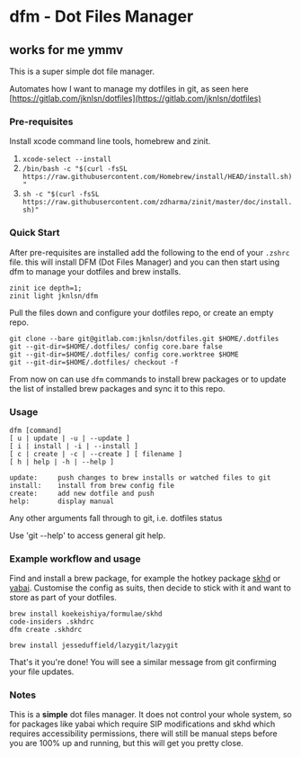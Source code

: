 # dfm - Dot Files Manager

## **works for me ymmv**

This is a super simple dot file manager.

Automates how I want to manage my dotfiles in git, as seen here [https://gitlab.com/jknlsn/dotfiles](https://gitlab.com/jknlsn/dotfiles)

### Pre-requisites

Install xcode command line tools, homebrew and zinit.

1. `xcode-select --install`
2. `/bin/bash -c "$(curl -fsSL https://raw.githubusercontent.com/Homebrew/install/HEAD/install.sh)"`
3. `sh -c "$(curl -fsSL https://raw.githubusercontent.com/zdharma/zinit/master/doc/install.sh)"`

### Quick Start

After pre-requisites are installed add the following to the end of your `.zshrc` file. this will install DFM (Dot Files Manager) and you can then start using dfm to manage your dotfiles and brew installs.

```
zinit ice depth=1;
zinit light jknlsn/dfm
```

Pull the files down and configure your dotfiles repo, or create an empty repo.

```
git clone --bare git@gitlab.com:jknlsn/dotfiles.git $HOME/.dotfiles
git --git-dir=$HOME/.dotfiles/ config core.bare false
git --git-dir=$HOME/.dotfiles/ config core.worktree $HOME
git --git-dir=$HOME/.dotfiles/ checkout -f
```

From now on can use `dfm` commands to install brew packages or to update the list of installed brew packages and sync it to this repo.

### Usage

    dfm [command]
    [ u | update | -u | --update ]
    [ i | install | -i | --install ]
    [ c | create | -c | --create ] [ filename ]
    [ h | help | -h | --help ]

    update:     push changes to brew installs or watched files to git
    install:    install from brew config file
    create:     add new dotfile and push
    help:       display manual

Any other arguments fall through to git, i.e. dotfiles status

Use 'git --help' to access general git help.

### Example workflow and usage

Find and install a brew package, for example the hotkey package [skhd](https://github.com/koekeishiya/skhd) or
[yabai](https://github.com/koekeishiya/yabai). Customise the config as suits, then decide to stick with it and want to store as part of your dotfiles.

```
brew install koekeishiya/formulae/skhd
code-insiders .skhdrc
dfm create .skhdrc
```

```
brew install jesseduffield/lazygit/lazygit
```

That's it you're done! You will see a similar message from git confirming your file updates.

### Notes

This is a **simple** dot files manager. It does not control your whole system, so for packages like yabai which require SIP modifications and skhd which requires accessibility permissions, there will still be manual steps before you are 100% up and running, but this will get you pretty close.
